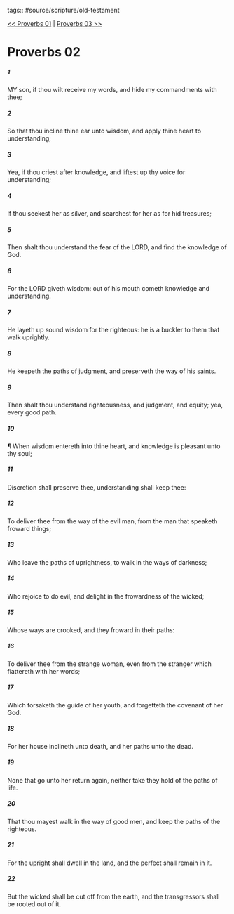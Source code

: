 tags:: #source/scripture/old-testament

[<< Proverbs 01](/old-testament/20_Proverbs/Proverbs_01.md) | [Proverbs 03 >>](/old-testament/20_Proverbs/Proverbs_03.md)

# Proverbs 02

##### 1

MY son, if thou wilt receive my words, and hide my commandments with thee;

##### 2

So that thou incline thine ear unto wisdom, and apply thine heart to understanding;

##### 3

Yea, if thou criest after knowledge, and liftest up thy voice for understanding;

##### 4

If thou seekest her as silver, and searchest for her as for hid treasures;

##### 5

Then shalt thou understand the fear of the LORD, and find the knowledge of God.

##### 6

For the LORD giveth wisdom: out of his mouth cometh knowledge and understanding.

##### 7

He layeth up sound wisdom for the righteous: he is a buckler to them that walk uprightly.

##### 8

He keepeth the paths of judgment, and preserveth the way of his saints.

##### 9

Then shalt thou understand righteousness, and judgment, and equity; yea, every good path.

##### 10

¶ When wisdom entereth into thine heart, and knowledge is pleasant unto thy soul;

##### 11

Discretion shall preserve thee, understanding shall keep thee:

##### 12

To deliver thee from the way of the evil man, from the man that speaketh froward things;

##### 13

Who leave the paths of uprightness, to walk in the ways of darkness;

##### 14

Who rejoice to do evil, and delight in the frowardness of the wicked;

##### 15

Whose ways are crooked, and they froward in their paths:

##### 16

To deliver thee from the strange woman, even from the stranger which flattereth with her words;

##### 17

Which forsaketh the guide of her youth, and forgetteth the covenant of her God.

##### 18

For her house inclineth unto death, and her paths unto the dead.

##### 19

None that go unto her return again, neither take they hold of the paths of life.

##### 20

That thou mayest walk in the way of good men, and keep the paths of the righteous.

##### 21

For the upright shall dwell in the land, and the perfect shall remain in it.

##### 22

But the wicked shall be cut off from the earth, and the transgressors shall be rooted out of it.
